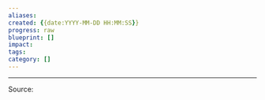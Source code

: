 ```yaml
---
aliases: 
created: {{date:YYYY-MM-DD HH:MM:SS}}
progress: raw
blueprint: []
impact: 
tags: 
category: []
---
```




---
Source: 